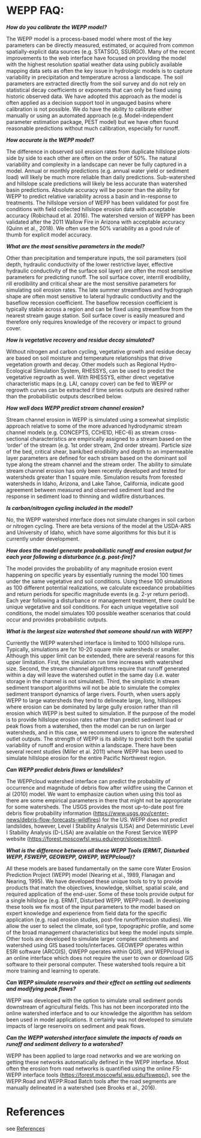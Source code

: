 # WEPP FAQ:

**_How do you calibrate the WEPP model?_**

The WEPP model is a process-based model where most of the key parameters can be directly measured, estimated, or acquired from common spatially-explicit data sources (e.g. STATSGO, SSURGO). Many of the recent improvements to the web interface have focused on providing the model with the highest resolution spatial weather data using publicly available mapping data sets as often the key issue in hydrologic models is to capture variability in precipitation and temperature across a landscape. The soil parameters are extracted directly from the soil survey and do not rely on statistical decay coefficients or exponents that can only be fixed using historic observed data. We have adopted this approach as the model is often applied as a decision support tool in ungauged basins where calibration is not possible. We do have the ability to calibrate either manually or using an automated approach (e.g. Model-independent parameter estimation package, PEST model) but we have often found reasonable predictions without much calibration, especially for runoff.  

**_How accurate is the WEPP model?_**

The difference in observed soil erosion rates from duplicate hillslope plots side by side to each other are often on the order of 50%. The natural variability and complexity in a landscape can never be fully captured in a model. Annual or monthly predictions (e.g. annual water yield or sediment load) will likely be much more reliable than daily predictions. Sub-watershed and hillslope scale predictions will likely be less accurate than watershed basin predictions. Absolute accuracy will be poorer than the ability for WEPP to predict relative variability across a basin and in-response to treatments. The hillslope version of WEPP has been validated for post fire conditions with field collected hillslope erosion data with acceptable accuracy (Robichaud et al. 2016). The watershed version of WEPP has been validated after the 2011 Wallow Fire in Arizona with acceptable accuracy (Quinn et al., 2018). We often use the 50% variability as a good rule of thumb for explicit model accuracy.

**_What are the most sensitive parameters in the model?_** 

Other than precipitation and temperature inputs, the soil parameters (soil depth, hydraulic conductivity of the lower restrictive layer, effective hydraulic conductivity of the surface soil layer) are often the most sensitive parameters for predicting runoff. The soil surface cover, interrill erodibility, rill erodibility and critical shear are the most sensitive parameters for simulating soil erosion rates. The late summer streamflows and hydrograph shape are often most sensitive to lateral hydraulic conductivity and the baseflow recession coefficient. The baseflow recession coefficient is typically stable across a region and can be fixed using streamflow from the nearest stream gauge station. Soil surface cover is easily measured and therefore only requires knowledge of the recovery or impact to ground cover.

**_How is vegetative recovery and residue decay simulated?_**

Without nitrogen and carbon cycling, vegetative growth and residue decay are based on soil moisture and temperature relationships that drive vegetation growth and decay. Other models such as Regional Hydro-Ecological Simulation System, RHESSYS, can be used to predict the vegetative regrowth as well. With RHESSYS, either direct vegetative characteristic maps (e.g. LAI, canopy cover) can be fed to WEPP or regrowth curves can be extracted if time series outputs are desired rather than the probabilistic outputs described below.

**_How well does WEPP predict stream channel erosion?_**

Stream channel erosion in WEPP is simulated using a somewhat simplistic approach relative to some of the more advanced hydrodynamic stream channel models (e.g. CONCEPTS, CCHE1D, HEC-6) as stream cross-sectional characteristics are empirically assigned to a stream based on the ‘order’ of the stream (e.g. 1st order stream, 2nd order stream). Particle size of the bed, critical shear, bank/bed erodibility and depth to an impermeable layer parameters are defined for each stream based on the dominant soil type along the stream channel and the stream order. The ability to simulate stream channel erosion has only been recently developed and tested for watersheds greater than 1 square mile. Simulation results from forested watersheds in Idaho, Arizona, and Lake Tahoe, California, indicate good agreement between measured and observed sediment load and the response in sediment load to thinning and wildfire disturbances.

**_Is carbon/nitrogen cycling included in the model?_**

No, the WEPP watershed interface does not simulate changes in soil carbon or nitrogen cycling. There are beta versions of the model at the USDA-ARS and University of Idaho, which have some algorithms for this but it is currently under development.

**_How does the model generate probabilistic runoff and erosion output for each year following a disturbance (e.g. post-fire)?_**
 
The model provides the probability of any magnitude erosion event happening on specific years by essentially running the model 100 times under the same vegetative and soil conditions. Using these 100 simulations as 100 different potential realizations, we calculate exceedance probabilities and return periods for specific magnitude events (e.g. 2-yr return period). Each year following a disturbance or management treatment, there could be unique vegetative and soil conditions. For each unique vegetative soil conditions, the model simulates 100 possible weather scenarios that could occur and provides probabilistic outputs.

**_What is the largest size watershed that someone should run with WEPP?_**

Currently the WEPP watershed interface is limited to 1000 hillslope runs. Typically, simulations are for 10-20 square mile watersheds or smaller. Although this upper limit can be extended, there are several reasons for this upper limitation. First, the simulation run time increases with watershed size. Second, the stream channel algorithms require that runoff generated within a day will leave the watershed outlet in the same day (i.e. water storage in the channel is not simulated). Third, the simplistic in stream sediment transport algorithms will not be able to simulate the complex sediment transport dynamics of large rivers. Fourth, when users apply WEPP to large watersheds they tend to delineate large, long, hillslopes where erosion can be dominated by large gully erosion rather than rill erosion which WEPP is best suited to simulation. If the purpose of the model is to provide hillslope erosion rates rather than predict sediment load or peak flows from a watershed, then the model can be run on larger watersheds, and in this case, we recommend users to ignore the watershed outlet outputs. The strength of WEPP is its ability to predict both the spatial variability of runoff and erosion within a landscape. There have been several recent studies (Miller et al. 2011) where WEPP has been used to simulate hillslope erosion for the entire Pacific Northwest region.

**_Can WEPP predict debris flows or landslides?_**

The WEPPcloud watershed interface can predict the probability of occurrence and magnitude of debris flow after wildfire using the Cannon et al (2010) model. We want to emphasize caution when using this tool as there are some empirical parameters in there that might not be appropriate for some watersheds. The USGS provides the most up-to-date post fire debris flow probability information (https://www.usgs.gov/center-news/debris-flow-forecasts-wildfires) for the US. WEPP does not predict landslides, however, Level I Stability Analysis (LISA) and Deterministic Level I Stability Analysis (D-LISA) are available on the Forest Service WEPP website (https://forest.moscowfsl.wsu.edu/engr/slopesw.html).

**_What is the difference between all these WEPP Tools (ERMiT, Disturbed WEPP, FSWEPP, GEOWEPP, QWEPP, WEPPcloud)?_**

All these models are based fundamentally on the same core Water Erosion Prediction Project (WEPP) model (Nearing et al., 1989, Flanagan and Nearing, 1995). We have developed these unique tools to try to provide products that match the objectives, knowledge, skillset, spatial scale, and required application of the end-user.  Some of these tools provide output for a single hillslope (e.g. ERMiT, Disturbed WEPP, WEPP:road). 
In developing these tools we fix most of the input parameters to the model based on expert knowledge and experience from field data for the specific application (e.g. road erosion studies, post-fire runoff/erosion studies).  We allow the user to select the climate, soil type, topographic profile, and some of the broad management characteristics but keep the model inputs simple. Other tools are developed to simulate larger complex catchments and watershed using GIS based tools/interfaces. GEOWEPP operates within ESRI software (ARCGIS), QWEPP operates within QGIS, and WEPPcloud is an online interface which does not require the user to own or download GIS software to their personal computer. These watershed tools require a bit more training and learning to operate.

**_Can WEPP simulate reservoirs and their effect on settling out sediments and modifying peak flows?_**

WEPP was developed with the option to simulate small sediment ponds downstream of agricultural fields. This has not been incorporated into the online watershed interface and to our knowledge the algorithm has seldom been used in model applications. It certainly was not developed to simulate impacts of large reservoirs on sediment and peak flows.

**_Can the WEPP watershed interface simulate the impacts of roads on runoff and sediment delivery to a watershed?_**

WEPP has been applied to large road networks and we are working on getting these networks automatically defined in the WEPP interface. Most often the erosion from road networks is quantified using the online FS-WEPP interface tools (https://forest.moscowfsl.wsu.edu/fswepp/), see the WEPP:Road and WEPP:Road Batch tools after the road segments are manually delineated in a watershed (see Brooks et al., 2016).
  
# References

see [References](References)
